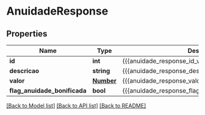 # AnuidadeResponse

## Properties
Name | Type | Description | Notes
------------ | ------------- | ------------- | -------------
**id** | **int** | {{{anuidade_response_id_value}}} | [optional] 
**descricao** | **string** | {{{anuidade_response_descricao_value}}} | [optional] 
**valor** | [**Number**](Number.md) | {{{anuidade_response_valor_value}}} | [optional] 
**flag_anuidade_bonificada** | **bool** | {{{anuidade_response_flag_anuidade_bonificada_value}}} | [optional] 

[[Back to Model list]](../README.md#documentation-for-models) [[Back to API list]](../README.md#documentation-for-api-endpoints) [[Back to README]](../README.md)


